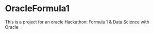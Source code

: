 # OracleFormula1
This is a project for an oracle Hackathon: Formula 1 &amp; Data Science with Oracle
